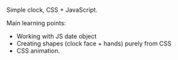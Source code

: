 Simple clock, CSS + JavaScript.

Main learning points:
* Working with JS date object
* Creating shapes (clock face + hands) purely from CSS
* CSS animation.
